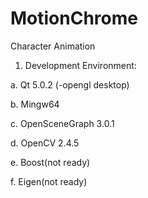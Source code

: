 MotionChrome
============

Character Animation  

1. Development Environment:  

a. Qt 5.0.2 (-opengl desktop)  

b. Mingw64  

c. OpenSceneGraph 3.0.1  

d. OpenCV 2.4.5  

e. Boost(not ready)  

f. Eigen(not ready)  

